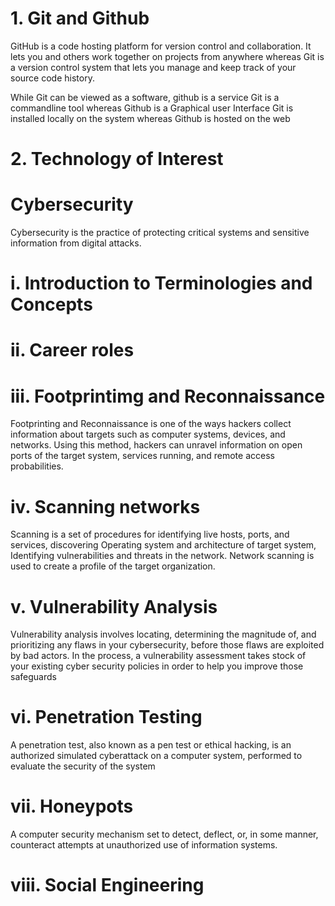 # 1. Git and Github
GitHub is a code hosting platform for version control and collaboration. It lets you and others work together on projects from anywhere whereas Git is a version control system that lets you manage and keep track of your source code history.

While Git can be viewed as a software, github is a service
Git is a commandline tool whereas Github is a Graphical user Interface
Git is installed locally on the system whereas Github is hosted on the web

# 2. Technology of Interest
# Cybersecurity
Cybersecurity is the practice of protecting critical systems and sensitive information from digital attacks.

# i. Introduction to Terminologies and Concepts
# ii. Career roles

# iii. Footprintimg and Reconnaissance
Footprinting and Reconnaissance is one of the  ways hackers collect information about targets such as computer systems, devices, and networks. Using this method, hackers can unravel information on open ports of the target system, services running, and remote access probabilities.

# iv. Scanning networks

Scanning is a set of procedures for identifying live hosts, ports, and services, discovering Operating system and architecture of target system, Identifying vulnerabilities and threats in the network. Network scanning is used to create a profile of the target organization.

# v. Vulnerability Analysis

Vulnerability analysis involves locating, determining the magnitude of, and prioritizing any flaws in your cybersecurity, before those flaws are exploited by bad actors. In the process, a vulnerability assessment takes stock of your existing cyber security policies in order to help you improve those safeguards

# vi. Penetration Testing

A penetration test, also known as a pen test or ethical hacking, is an authorized simulated cyberattack on a computer system, performed to evaluate the security of the system

# vii. Honeypots

 A computer security mechanism set to detect, deflect, or, in some manner, counteract attempts at unauthorized use of information systems.

# viii. Social Engineering
